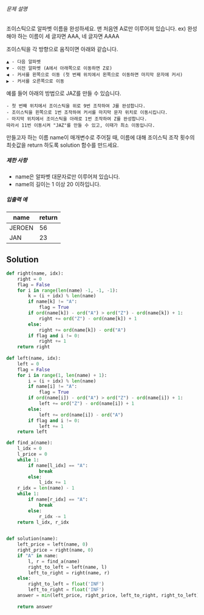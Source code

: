 ###### 문제 설명

조이스틱으로 알파벳 이름을 완성하세요. 맨 처음엔 A로만 이루어져 있습니다.
ex) 완성해야 하는 이름이 세 글자면 AAA, 네 글자면 AAAA

조이스틱을 각 방향으로 움직이면 아래와 같습니다.

```
▲ - 다음 알파벳
▼ - 이전 알파벳 (A에서 아래쪽으로 이동하면 Z로)
◀ - 커서를 왼쪽으로 이동 (첫 번째 위치에서 왼쪽으로 이동하면 마지막 문자에 커서)
▶ - 커서를 오른쪽으로 이동
```

예를 들어 아래의 방법으로 JAZ를 만들 수 있습니다.

```
- 첫 번째 위치에서 조이스틱을 위로 9번 조작하여 J를 완성합니다.
- 조이스틱을 왼쪽으로 1번 조작하여 커서를 마지막 문자 위치로 이동시킵니다.
- 마지막 위치에서 조이스틱을 아래로 1번 조작하여 Z를 완성합니다.
따라서 11번 이동시켜 "JAZ"를 만들 수 있고, 이때가 최소 이동입니다.
```

만들고자 하는 이름 name이 매개변수로 주어질 때, 이름에 대해 조이스틱 조작 횟수의 최솟값을 return 하도록 solution 함수를 만드세요.

##### 제한 사항

- name은 알파벳 대문자로만 이루어져 있습니다.
- name의 길이는 1 이상 20 이하입니다.

##### 입출력 예

| name   | return |
| ------ | ------ |
| JEROEN | 56     |
| JAN    | 23     |

## Solution

```python
def right(name, idx):
    right = 0
    flag = False
    for i in range(len(name) -1, -1, -1):
        k = (i + idx) % len(name)
        if name[k] != "A":
            flag = True
        if ord(name[k]) - ord("A") > ord("Z") - ord(name[k]) + 1:
            right += ord("Z") - ord(name[k]) + 1
        else:
            right += ord(name[k]) - ord("A")
        if flag and i != 0:
            right += 1
    return right
            
def left(name, idx):
    left = 0
    flag = False
    for i in range(1, len(name) + 1):
        i = (i + idx) % len(name)
        if name[i] != "A":
            flag = True
        if ord(name[i]) - ord("A") > ord("Z") - ord(name[i]) + 1:
            left += ord("Z") - ord(name[i]) + 1
        else:
            left += ord(name[i]) - ord("A")
        if flag and i != 0:
            left += 1
    return left

def find_a(name):
    l_idx = 0
    l_price = 0
    while 1:
        if name[l_idx] == "A":
            break
        else:
            l_idx += 1
    r_idx = len(name) - 1
    while 1:
        if name[r_idx] == "A":
            break
        else:
            r_idx -= 1
    return l_idx, r_idx
    

def solution(name):
    left_price = left(name, 0)
    right_price = right(name, 0)
    if "A" in name:
        l, r = find_a(name)
        right_to_left = left(name, l)
        left_to_right = right(name, r)
    else:
        right_to_left = float('INF')
        left_to_right = float('INF')
    answer = min(left_price, right_price, left_to_right, right_to_left)
        
    return answer
```

